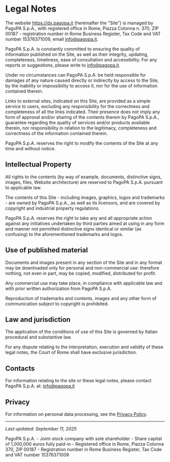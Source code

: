 # Legal Notes

The website https://dx.pagopa.it (hereinafter the "Site") is managed by PagoPA
S.p.A., with registered office in Rome, Piazza Colonna n. 370, ZIP 00187 -
registration number in Rome Business Register, Tax Code and VAT number
15376371009, email info@pagopa.it.

PagoPA S.p.A. is constantly committed to ensuring the quality of information
published on the Site, as well as their integrity, updating, completeness,
timeliness, ease of consultation and accessibility. For any reports or
suggestions, please write to info@pagopa.it.

Under no circumstances can PagoPA S.p.A. be held responsible for damages of any
nature caused directly or indirectly by access to the Site, by the inability or
impossibility to access it, nor for the use of information contained therein.

Links to external sites, indicated on this Site, are provided as a simple
service to users, excluding any responsibility for the correctness and
completeness of all the links indicated. Their presence does not imply any form
of approval and/or sharing of the contents therein by PagoPA S.p.A., guarantee
regarding the quality of services and/or products available therein, nor
responsibility in relation to the legitimacy, completeness and correctness of
the information contained therein.

PagoPA S.p.A. reserves the right to modify the contents of the Site at any time
and without notice.

## Intellectual Property

All rights to the contents (by way of example, documents, distinctive signs,
images, files, Website architecture) are reserved to PagoPA S.p.A. pursuant to
applicable law.

The contents of this Site - including images, graphics, logos and trademarks -
are owned by PagoPA S.p.A., as well as its licensors, and are covered by
copyright and industrial property regulations.

PagoPA S.p.A. reserves the right to take any and all appropriate action against
any initiatives undertaken by third parties aimed at using in any form and
manner not permitted distinctive signs identical or similar (as confusing) to
the aforementioned trademarks and logos.

## Use of published material

Documents and images present in any section of the Site and in any format may be
downloaded only for personal and non-commercial use: therefore nothing, not even
in part, may be copied, modified, distributed for profit.

Any commercial use may take place, in compliance with applicable law and with
prior written authorization from PagoPA S.p.A.

Reproduction of trademarks and contents, images and any other form of
communication subject to copyright is prohibited.

## Law and jurisdiction

The application of the conditions of use of this Site is governed by Italian
procedural and substantive law.

For any dispute relating to the interpretation, execution and validity of these
legal notes, the Court of Rome shall have exclusive jurisdiction.

## Contacts

For information relating to the site or these legal notes, please contact PagoPA
S.p.A. at: info@pagopa.it

## Privacy

For information on personal data processing, see the
[Privacy Policy](/dx/privacy-policy).

---

_Last updated: September 11, 2025_

PagoPA S.p.A. - Joint-stock company with sole shareholder - Share capital of
1,000,000 euros fully paid-in - Registered office in Rome, Piazza Colonna 370,
ZIP 00187 - Registration number in Rome Business Register, Tax Code and VAT
number 15376371009
